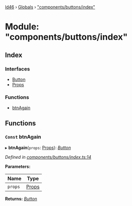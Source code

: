 [ld46](../README.md) › [Globals](../globals.md) › ["components/buttons/index"](_components_buttons_index_.md)

# Module: "components/buttons/index"

## Index

### Interfaces

* [Button](../interfaces/_components_buttons_index_.button.md)
* [Props](../interfaces/_components_buttons_index_.props.md)

### Functions

* [btnAgain](_components_buttons_index_.md#const-btnagain)

## Functions

### `Const` btnAgain

▸ **btnAgain**(`props`: [Props](../interfaces/_components_background_index_.props.md)): *[Button](../interfaces/_components_buttons_index_.button.md)*

*Defined in [components/buttons/index.ts:14](https://github.com/jrod-disco/ld46-keepalive/blob/0d14d56/src/components/buttons/index.ts#L14)*

**Parameters:**

Name | Type |
------ | ------ |
`props` | [Props](../interfaces/_components_background_index_.props.md) |

**Returns:** *[Button](../interfaces/_components_buttons_index_.button.md)*
